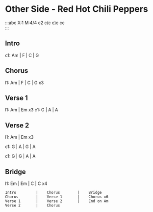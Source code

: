 ---
---

# Other Side - Red Hot Chili Peppers

:::abc
X:1
M:4/4
c2 c(c c)c cc  
:::

## Intro
c1: Am | F | C | G

## Chorus
l1: Am | F | C | G         x3

## Verse 1
l1: Am | Em  x3
c1: G | A | A

## Verse 2
l1: Am | Em  x3

c1: G | A | G | A

c1: G | G | A | A

## Bridge
l1: Em | Em | C | C  x4

```
Intro         |    Chorus        |    Bridge   
Chorus        |    Verse 1       |    Chorus x6
Verse 1       |    Verse 2       |    End on Am
Verse 2       |    Chorus

